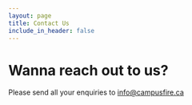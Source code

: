 ```yaml
---
layout: page
title: Contact Us
include_in_header: false
---
```


# Wanna reach out to us?

Please send all your enquiries to [info@campusfire.ca](mailto:info@campusfire.ca) 

